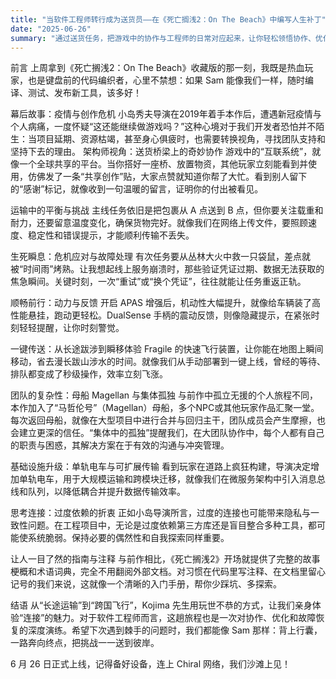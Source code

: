 ```yaml
---
title: "当软件工程师转行成为送货员——在《死亡搁浅2：On The Beach》中编写人生补丁"
date: "2025-06-26"
summary: "通过送货任务，把游戏中的协作与工程师的日常对应起来，让你轻松领悟协作、优化与故障处理的奥秘。"
---
```


前言
上周拿到《死亡搁浅2：On The Beach》收藏版的那一刻，我既是热血玩家，也是键盘前的代码编织者，心里不禁想：如果 Sam 能像我们一样，随时编译、测试、发布新工具，该多好！
 
幕后故事：疫情与创作危机
小岛秀夫导演在2019年着手本作后，遭遇新冠疫情与个人病痛，一度怀疑“这还能继续做游戏吗？”这种心境对于我们开发者恐怕并不陌生：当项目延期、资源枯竭，甚至身心俱疲时，也需要转换视角，寻找团队支持和坚持下去的理由。
架构师视角：送货桥梁上的奇妙协作
游戏中的“互联系统”，就像一个全球共享的平台。当你搭好一座桥、放置物资，其他玩家立刻能看到并使用，仿佛发了一条“共享创作”贴，大家点赞就知道你帮了大忙。看到别人留下的“感谢”标记，就像收到一句温暖的留言，证明你的付出被看见。

运输中的平衡与挑战
主线任务依旧是把包裹从 A 点送到 B 点，但你要关注载重和耐力，还要留意温度变化，确保货物完好。就像我们在网络上传文件，要照顾速度、稳定性和错误提示，才能顺利传输不丢失。

生死瞬息：危机应对与故障处理
有次任务要从丛林大火中救一只袋鼠，差点就被“时间雨”烤熟。让我想起线上服务崩溃时，那些验证凭证过期、数据无法获取的焦急瞬间。关键时刻，一次“重试”或“换个凭证”，往往就能让任务重返正轨。

顺畅前行：动力与反馈
开启 APAS 增强后，机动性大幅提升，就像给车辆装了高性能悬挂，跑动更轻松。DualSense 手柄的震动反馈，则像隐藏提示，在紧张时刻轻轻提醒，让你时刻警觉。

一键传送：从长途跋涉到瞬移体验
Fragile 的快速飞行装置，让你能在地图上瞬间移动，省去漫长跋山涉水的时间。就像我们从手动部署到一键上线，曾经的等待、排队都变成了秒级操作，效率立刻飞涨。
 
团队的复杂性：母船 Magellan 与集体孤独
与前作中孤立无援的个人旅程不同，本作加入了“马哲伦号”（Magellan）母船，多个NPC或其他玩家作品汇聚一堂。每次返回母船，就像在大型项目中进行合并与回归主干，团队成员会产生摩擦，也会建立更深的信任。“集体中的孤独”提醒我们，在大团队协作中，每个人都有自己的职责与困惑，其解决方案在于有效的沟通与冲突管理。

基础设施升级：单轨电车与可扩展传输
看到玩家在道路上疯狂构建，导演决定增加单轨电车，用于大规模运输和跨模块迁移，就像我们在微服务架构中引入消息总线和队列，以降低耦合并提升数据传输效率。

思考连接：过度依赖的折衷
正如小岛导演所言，过度的连接也可能带来隐私与一致性问题。在工程项目中，无论是过度依赖第三方库还是盲目整合多种工具，都可能使系统脆弱。保持必要的偶然性和自我探索同样重要。
 
让人一目了然的指南与注释
与前作相比，《死亡搁浅2》开场就提供了完整的故事梗概和术语词典，完全不用翻阅外部文档。对习惯在代码里写注释、在文档里留心记号的我们来说，这就像一个清晰的入门手册，帮你少踩坑、多探索。

结语
从“长途运输”到“跨国飞行”，Kojima 先生用玩世不恭的方式，让我们亲身体验“连接”的魅力。对于软件工程师而言，这趟旅程也是一次对协作、优化和故障恢复的深度演练。希望下次遇到棘手的问题时，我们都能像 Sam 那样：背上行囊，一路奔向终点，把挑战一一送到彼岸。

6 月 26 日正式上线，记得备好设备，连上 Chiral 网络，我们沙滩上见！